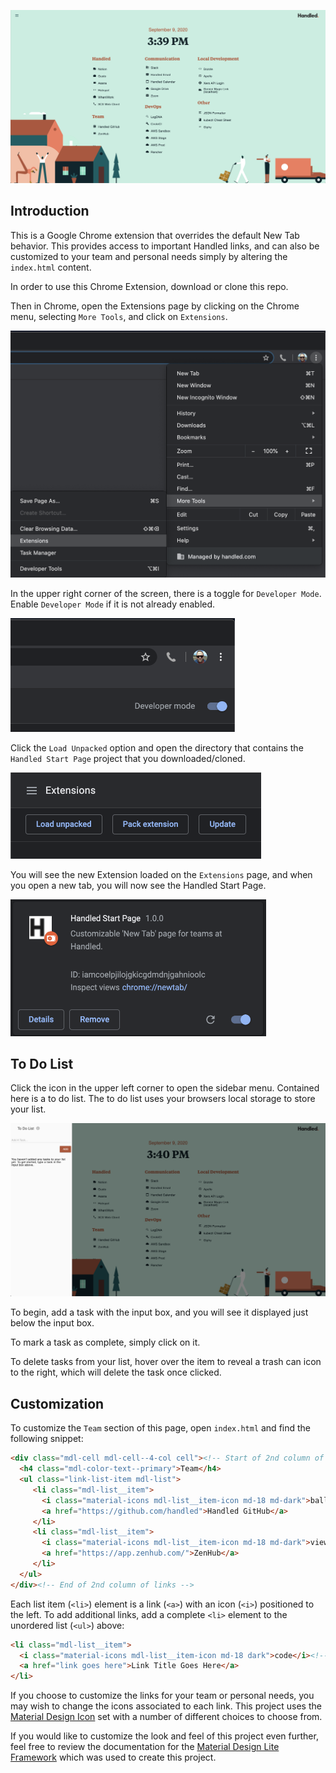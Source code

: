 ![Handled Start Page](screenshots/start-page.png)

Introduction
------
This is a Google Chrome extension that overrides the default New Tab behavior. This provides access to important Handled links, and can also be customized to your team and personal needs simply by altering the `index.html` content.

In order to use this Chrome Extension, download or clone this repo.

Then in Chrome, open the Extensions page by clicking on the Chrome menu, selecting `More Tools`, and click on `Extensions`.

![Chrome Extensions Menu](screenshots/chrome-menu.png)

In the upper right corner of the screen, there is a toggle for `Developer Mode`. Enable `Developer Mode` if it is not already enabled.

<img src="screenshots/extensions-1.png" alt="Developer mode toggle" width="359" height="182">

Click the `Load Unpacked` option and open the directory that contains the `Handled Start Page` project that you downloaded/cloned.

<img src="screenshots/extensions-2.png" alt="List of developer options" width="401" height="138">

You will see the new Extension loaded on the `Extensions` page, and when you open a new tab, you will now see the Handled Start Page.

<img src="screenshots/extensions-3.png" alt="New extension listed on Extensions page" width="409" height="219">

To Do List
------
Click the icon in the upper left corner to open the sidebar menu. Contained here is a to do list. The to do list uses your browsers local storage to store your list.

![To Do List](screenshots/task-list.png)

To begin, add a task with the input box, and you will see it displayed just below the input box.

To mark a task as complete, simply click on it.

To delete tasks from your list, hover over the item to reveal a trash can icon to the right, which will delete the task once clicked.

Customization
------
 To customize the `Team` section of this page, open `index.html` and find the following snippet:
 ```html
 <div class="mdl-cell mdl-cell--4-col cell"><!-- Start of 2nd column of links -->
   <h4 class="mdl-color-text--primary">Team</h4>
   <ul class="link-list-item mdl-list">
      <li class="mdl-list__item">
        <i class="material-icons mdl-list__item-icon md-18 md-dark">ballot</i>
        <a href="https://github.com/handled">Handled GitHub</a>
      </li>
      <li class="mdl-list__item">
        <i class="material-icons mdl-list__item-icon md-18 md-dark">view_column</i>
        <a href="https://app.zenhub.com/">ZenHub</a>
      </li>
   </ul>
 </div><!-- End of 2nd column of links -->
 ```
 Each list item (`<li>`) element is a link (`<a>`) with an icon (`<i>`) positioned to the left. To add additional links, add a complete `<li>` element to the unordered list (`<ul>`) above:
 ```html
 <li class="mdl-list__item">
   <i class="material-icons mdl-list__item-icon md-18 dark">code</i><!-- Material Design Icon Name from https://material.io/tools/icons/?style=baseline -->
   <a href="link goes here">Link Title Goes Here</a>
 </li>
 ```

If you choose to customize the links for your team or personal needs, you may wish to change the icons associated to each link. This project uses the [Material Design Icon](https://material.io/tools/icons/?style=baseline) set with a number of different choices to choose from.

If you would like to customize the look and feel of this project even further, feel free to review the documentation for the [Material Design Lite Framework](https://getmdl.io/components/index.html) which was used to create this project.
